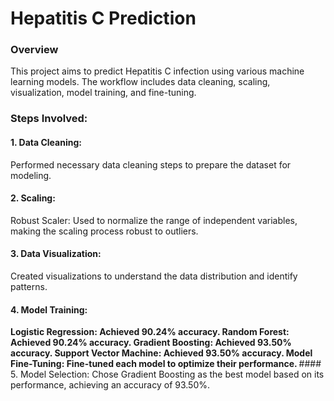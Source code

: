 # Hepatitis C Prediction
### Overview
This project aims to predict Hepatitis C infection using various machine learning models. The workflow includes data cleaning, scaling, visualization, model training, and fine-tuning.

### Steps Involved:
#### 1. Data Cleaning:
 Performed necessary data cleaning steps to prepare the dataset for modeling.

#### 2. Scaling:
Robust Scaler: Used to normalize the range of independent variables, making the scaling process robust to outliers.
#### 3. Data Visualization: 
Created visualizations to understand the data distribution and identify patterns.

#### 4. Model Training:
<b>
Logistic Regression: Achieved 90.24% accuracy.
Random Forest: Achieved 90.24% accuracy.
Gradient Boosting: Achieved 93.50% accuracy.
Support Vector Machine: Achieved 93.50% accuracy.
Model Fine-Tuning: Fine-tuned each model to optimize their performance.
</b>
#### 5. Model Selection:
Chose Gradient Boosting as the best model based on its performance, achieving an accuracy of 93.50%.

